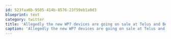 ```yaml
---
id: 523faa6b-9505-414b-8576-23f59eb1a0d3
blueprint: text
category: twitter
title: 'Allegedly the new WP7 devices are going on sale at Telus and Bell today. #Tempting'
caption: 'Allegedly the new WP7 devices are going on sale at Telus and Bell today. <span class="hashtag hashtag_local">#<a href="http://tweettemp.darylchymko.ca/?tag=tempting">Tempting</a>'
---
```

